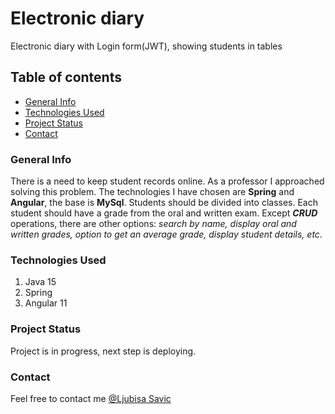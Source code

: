 # Electronic diary
Electronic diary with Login form(JWT), showing students in tables 
## Table of contents
- [General Info](#general-info)
- [Technologies Used](#technologies-used)
- [Project Status](#project-status)
- [Contact](#contact)

### General Info
There is a need to keep student records online. As a professor I approached solving this problem. The technologies I have chosen are **Spring** and **Angular**, the base is **MySql**. Students should be divided into classes. Each student should have a grade from the oral and written exam. 
Except ***CRUD*** operations, there are other options: *search by name, display oral and written grades, option to get an average grade, display student details, etc*.

### Technologies Used
1. Java 15  
2. Spring
3. Angular 11 

### Project Status
Project is in progress, next step is deploying.

### Contact
Feel free to contact me [@Ljubisa Savic](https://www.linkedin.com/in/ljubisa-savic-484aba175/?fbclid=IwAR0jXiFCYj8_sj9eE1vmlB1r8paLQaIKg_70vpY5EU7l-PgCaEAiMXm0OQw)
